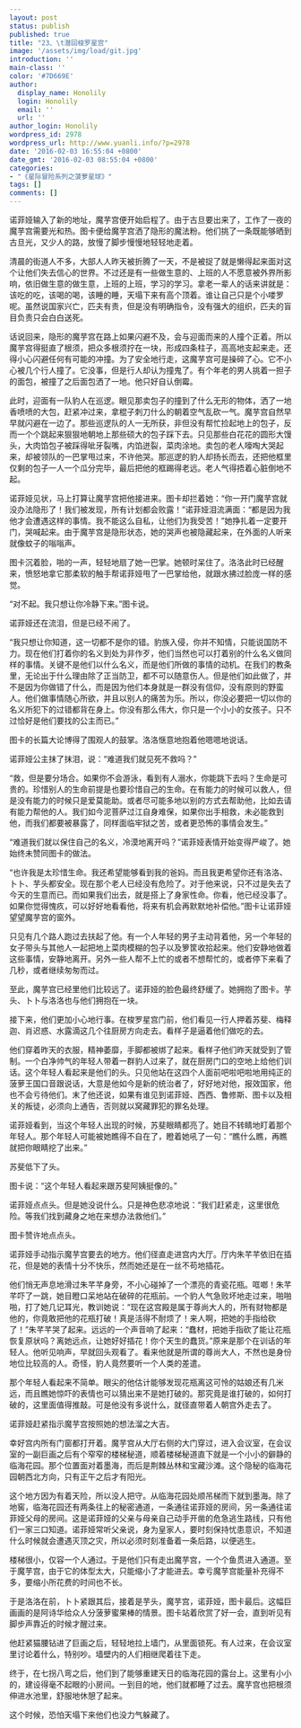 ```yaml
---
layout: post
status: publish
published: true
title: "23、\t潜回梭罗星宫"
image: '/assets/img/load/git.jpg'
introduction: ''
main-class: ''
color: '#7D669E'
author:
  display_name: Honolily
  login: Honolily
  email: ''
  url: ''
author_login: Honolily
wordpress_id: 2978
wordpress_url: http://www.yuanli.info/?p=2978
date: '2016-02-03 16:55:04 +0800'
date_gmt: '2016-02-03 08:55:04 +0800'
categories:
- "《星际冒险系列之菠萝星球》"
tags: []
comments: []
---
```

<p>诺菲娅输入了新的地址，魔芋宫便开始启程了。由于古旦要出来了，工作了一夜的魔芋宫需要光和热。图卡便给魔芋宫洒了隐形的魔法粉。他们挑了一条既能够晒到古旦光，又少人的路，放慢了脚步慢慢地轻轻地走着。</p>
<p>清晨的街道人不多，大部人人昨天被折腾了一天，不是被捉了就是懒得起来面对这个让他们失去信心的世界。不过还是有一些做生意的、上班的人不愿意被外界所影响，依旧做生意的做生意，上班的上班，学习的学习。拿老一辈人的话来讲就是：该吃的吃，该喝的喝，该睡的睡，天塌下来有高个顶着。谁让自己只是个小喽罗呢。虽然说国家兴亡，匹夫有责，但是没有明确指令，没有强大的组织，匹夫的盲目负责只会白白送死。</p>
<p>话说回来，隐形的魔芋宫在路上如果闪避不及，会与迎面而来的人撞个正着。所以魔芋宫得挺直了根须，把众多根须拧在一块，形成四条柱子，高高地支起来走。还得小心闪避任何有可能的冲撞。为了安全地行走，这魔芋宫可是操碎了心。它不小心被几个行人撞了。它没事，但是行人却认为撞鬼了。有个年老的男人挑着一担子的面包，被撞了之后面包洒了一地。他只好自认倒霉。</p>
<p>此时，迎面有一队豹人在巡逻。眼见那卖包子的撞到了什么无形的物体，洒了一地香喷喷的大包，赶紧冲过来，拿棍子刺刀什么的朝着空气乱砍一气。魔芋宫自然早早就闪避在一边了。那些巡逻队的人一无所获，非但没有帮忙捡起地上的包子，反而一个个跳起来狠狠地朝地上那些硕大的包子踩下去。只见那些白花花的圆形大馒头，大肉馅包子被踩得呲牙裂嘴，内馅迸裂，菜肉涂地。卖包的老人嚎啕大哭起来，却被领队的一巴掌甩过来，不许他哭。那巡逻的豹人却扬长而去，还把他框里仅剩的包子一人一个瓜分完毕，最后把他的框踢得老远。老人气得捂着心脏倒地不起。</p>
<p>诺菲娅见状，马上打算让魔芋宫把他接进来。图卡却拦着她：&ldquo;你一开门魔芋宫就没办法隐形了！我们被发现，所有计划都会败露！&rdquo;诺菲娅泪流满面：&ldquo;都是因为我他才会遭遇这样的事情。我不能这么自私，让他们为我受苦！&rdquo;她挣扎着一定要开门，哭喊起来。由于魔芋宫是隐形状态，她的哭声也被隐藏起来，在外面的人听来就像蚊子的嗡嗡声。</p>
<p>图卡沉着脸，啪的一声，轻轻地扇了她一巴掌。她顿时呆住了。洛洛此时已经醒来，愤怒地拿它那柔软的触手帮诺菲娅甩了一巴掌给他，就跟水拂过脸庞一样的感觉。</p>
<p>&ldquo;对不起。我只想让你冷静下来。&rdquo;图卡说。</p>
<p>诺菲娅还在流泪，但是已经不闹了。</p>
<p>&ldquo;我只想让你知道，这一切都不是你的错。豹族入侵，你并不知情，只能说国防不力。现在他们打着你的名义到处为非作歹，他们当然也可以打着别的什么名义做同样的事情。关键不是他们以什么名义，而是他们所做的事情的动机。在我们的教条里，无论出于什么理由除了正当防卫，都不可以随意伤人。但是他们如此做了，并不是因为你做错了什么，而是因为他们本身就是一群没有信仰，没有原则的野蛮人。他们做事情随心所欲，并且以别人的痛苦为乐。所以，你没必要把一切以你的名义所犯下的过错都背在身上。你没有那么伟大，你只是一个小小的女孩子。只不过恰好是他们要找的公主而已。&rdquo;</p>
<p>图卡的长篇大论博得了围观人的鼓掌。洛洛惬意地抱着他嗯嗯地说话。</p>
<p>诺菲娅公主抹了抹泪，说：&ldquo;难道我们就见死不救吗？&rdquo;</p>
<p>&ldquo;救，但是要分场合。如果你不会游泳，看到有人溺水，你能跳下去吗？生命是可贵的。珍惜别人的生命前提是也要珍惜自己的生命。在有能力的时候可以救人，但是没有能力的时候只是爱莫能助。或者尽可能多地以别的方式去帮助他，比如去请有能力帮他的人。我们如今泥菩萨过江自身难保，如果你出手相救，未必能救到他，而我们都要被暴露了，同样面临牢狱之苦，或者更恐怖的事情会发生。&rdquo;</p>
<p>&ldquo;难道我们就以保住自己的名义，冷漠地离开吗？&rdquo;诺菲娅表情开始变得严峻了。她始终未赞同图卡的做法。</p>
<p>&ldquo;也许我是太珍惜生命。我还希望能够看到我的爸妈。而且我更希望你还有洛洛、卜卜、芋头都安全。现在那个老人已经没有危险了。对于他来说，只不过是失去了今天的生意而已。而如果我们出去，就是搭上了身家性命。你看，他已经没事了。如果你觉得愧疚，可以好好地看看他，将来有机会再默默地补偿他。&rdquo;图卡让诺菲娅望望魔芋宫的窗外。</p>
<p>只见有几个路人跑过去扶起了他。有一个人年轻的男子主动背着他，另一个年轻的女子带头与其他人一起把地上菜肉模糊的包子以及箩筐收拾起来。他们安静地做着这些事情，安静地离开。另外一些人帮不上忙的或者不想帮忙的，或者停下来看了几秒，或者继续匆匆而过。</p>
<p>至此，魔芋宫已经里他们比较远了。诺菲娅的脸色最终舒缓了。她拥抱了图卡。芋头、卜卜与洛洛也与他们拥抱在一块。</p>
<p>接下来，他们更加小心地行事。在梭罗星宫门前，他们看见一行人押着苏斐、梅释迦、肖迟惑、水露滴这几个往厨房方向走去。看样子是逼着他们做吃的去。</p>
<p>他们穿着昨天的衣服，精神萎靡，手脚都被绑了起来。看样子他们昨天就受到了管制。一个白净帅气的年轻人带着一群豹人过来了，就在厨房门口的空地上给他们训话。这个年轻人看起来是他们的头。只见他站在这四个人面前吧啦吧啦地用纯正的菠萝王国口音跟说话，大意是他如今是新的统治者了，好好地对他，报效国家，他也不会亏待他们。末了他还说，如果有谁见到诺菲娅、西西、鲁修斯、图卡以及相关的叛徒，必须向上通告，否则就以窝藏罪犯的罪名处理。</p>
<p>诺菲娅看到，当这个年轻人出现的时候，苏斐眼睛都亮了。她目不转睛地盯着那个年轻人。那个年轻人可能被她瞧得不自在了，瞪着她吼了一句：&ldquo;瞧什么瞧，再瞧就把你眼睛挖了出来。&rdquo;</p>
<p>苏斐低下了头。</p>
<p>图卡说：&ldquo;这个年轻人看起来跟苏斐阿姨挺像的。&rdquo;</p>
<p>诺菲娅点点头。但是她没说什么。只是神色悲凉地说：&ldquo;我们赶紧走，这里很危险。等我们找到藏身之地在来想办法救他们。&rdquo;</p>
<p>图卡赞许地点点头。</p>
<p>诺菲娅手动指示魔芋宫要去的地方。他们径直走进宫内大厅。厅内朱芊芊依旧在插花，但是她的表情十分不快乐，然而她还是在一丝不苟地插花。</p>
<p>他们悄无声息地滑过朱芊芊身旁，不小心碰掉了一个漂亮的青瓷花瓶。哐啷！朱芊芊吓了一跳，她目瞪口呆地站在破碎的花瓶前。一个豹人气急败坏地走过来，啪啪啪，打了她几记耳光，教训她说：&ldquo;现在这宫殿是属于尊尚大人的，所有财物都是他的，你竟敢把他的花瓶打破！真是活得不耐烦了！来人啊，把她的手指给砍了！&rdquo;朱芊芊哭了起来。远远的一个声音响了起来：&ldquo;蠢材，把她手指砍了能让花瓶恢复原状吗？离她远点，让她好好插花！你个天生的蠢货。&rdquo;原来是那个在训话的年轻人。他听见响声，早就回头观看了。看来他就是所谓的尊尚大人，不然也是身份地位比较高的人。奇怪，豹人竟然要听一个人类的差遣。</p>
<p>那个年轻人看起来不简单。眼尖的他估计能够发现花瓶离这可怜的姑娘还有几米远，而且瞧她惊吓的表情也可以猜出来不是她打破的。那究竟是谁打破的，如何打破的，这里面值得推敲。可是他没有多说什么，就径直带着人朝宫外走去了。</p>
<p>诺菲娅赶紧指示魔芋宫按照她的想法溜之大吉。</p>
<p>幸好宫内所有门窗都打开着。魔芋宫从大厅右侧的大门穿过，进入会议室，在会议室的一副巨画之后有个窄窄的楼梯秘道，顺着楼梯秘道直下就是一个小小的僻静的临海花园。那个位置面对着墨海，而后是荆棘丛林和宝藏沙滩。这个隐秘的临海花园朝西北方向，只有正午之后才有阳光。</p>
<p>这个地方因为有着天险，所以没人把守。从临海花园处顺吊梯而下就到墨海。除了地窖，临海花园还有两条往上的秘密通道，一条通往诺菲娅的房间，另一条通往诺菲娅父母的房间。这是诺菲娅的父亲与母亲自己动手开凿的危急逃生路线，只有他们一家三口知道。诺菲娅常听父亲说，身为皇家人，要时刻保持忧患意识，不知道什么时候就会遭遇灭顶之灾，所以必须时刻准备着一条后路，以便逃生。</p>
<p>楼梯很小，仅容一个人通过。于是他们只有走出魔芋宫，一个个鱼贯进入通道。至于魔芋宫，由于它的体型太大，只能缩小了才能进去。幸亏魔芋宫能量补充得不多，要缩小所花费的时间也不长。</p>
<p>于是洛洛在前，卜卜紧跟其后，接着是芋头，魔芋宫，诺菲娅，图卡最后。这幅巨画画的是阿诗华给众人分菠萝蜜果棒的情景。图卡站着欣赏了好一会，直到听见有脚步声靠近的时候才醒过来。</p>
<p>他赶紧猫腰钻进了巨画之后，轻轻地拉上墙门，从里面锁死。有人过来，在会议室里讨论着什么，特别吵。墙壁内的人们相继爬着往下走。</p>
<p>终于，在七拐八弯之后，他们到了能够重建天日的临海花园的露台上。这里有小小的，建设得毫不起眼的小房间。一到目的地，他们就都睡了过去。魔芋宫也把根须伸进水池里，舒服地休憩了起来。</p>
<p>这个时候，恐怕天塌下来他们也没力气躲藏了。</p>
<p>&nbsp;</p>
